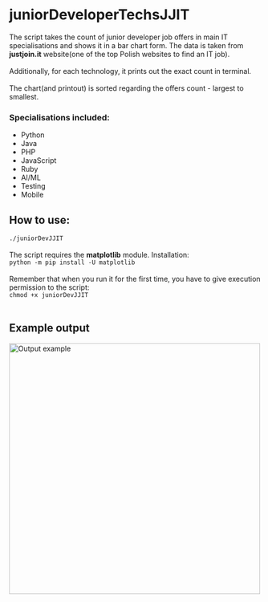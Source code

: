 <html>
<h1>juniorDeveloperTechsJJIT</h1>
The script takes the count of junior developer job offers in main IT specialisations and shows it in a bar chart form. The data is taken from <b>justjoin.it</b> website(one of the top Polish websites to find an IT job). <br><br>Additionally, for each technology, it prints out the exact count in terminal.<br><br>
The chart(and printout) is sorted regarding the offers count - largest to smallest.<br>
<h3>Specialisations included:</h3>
<ul>
<li>Python</li>
<li>Java</li>
<li>PHP</li>
<li>JavaScript</li>
<li>Ruby</li>
<li>AI/ML</li>
<li>Testing</li>
<li>Mobile</li>
</ul>
<h2>How to use:</h2>
<code>./juniorDevJJIT</code><br><br>
The script requires the <b>matplotlib</b> module. Installation:<br>
<code>python -m pip install -U matplotlib</code><br><br>
Remember that when you run it for the first time, you have to give execution permission to the script:<br>
<code>chmod +x juniorDevJJIT</code>
<br><br>
<h2>Example output</h2>
<img src="https://github.com/user-attachments/assets/77894d78-5d8b-41f0-a623-7ffcc551de76" width = "500" alt="Output example">
</html>
